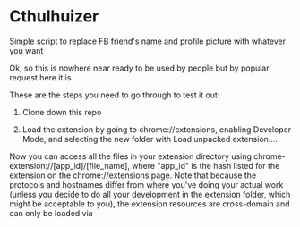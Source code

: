# Cthulhuizer
Simple script to replace FB friend's name and profile picture with whatever you want

Ok, so this is nowhere near ready to be used by people but by popular request here it is.

These are the steps you need to go through to test it out:

1. Clone down this repo

<!--Note: step 2 is taken from: http://stackoverflow.com/questions/10611796/is-there-any-way-to-load-a-local-js-file-dynamically-->
2. Load the extension by going to chrome://extensions, enabling Developer Mode, and selecting the new folder with Load unpacked extension....

Now you can access all the files in your extension directory using chrome-extension://[app_id]/[file_name], where "app_id" is the hash listed for the extension on the chrome://extensions page. Note that because the protocols and hostnames differ from where you've doing your actual work (unless you decide to do all your development in the extension folder, which might be acceptable to you), the extension resources are cross-domain and can only be loaded via <script> tag.

3. Visit facebook and open the console

4. Type the following in, be sure to replace the app_id:
// need to include jquery!
var s = document.createElement("script");
s.src = "chrome-extension://[app_id]/jquery-1.11.2.min.js";
document.body.appendChild(s);
// here's where the magic is
var s = document.createElement("script");
s.src = "chrome-extension://[app_id]/fb_script.js";
document.body.appendChild(s);

5. Run this function:
replaceWith(fbName, newName, imgUrl)
Where....
fbName = string of full name of person you want replaced
newName = string of what you want their name replaced by
newImage = string of image url you want their profile picture replaced by

And hopefully it works :D
